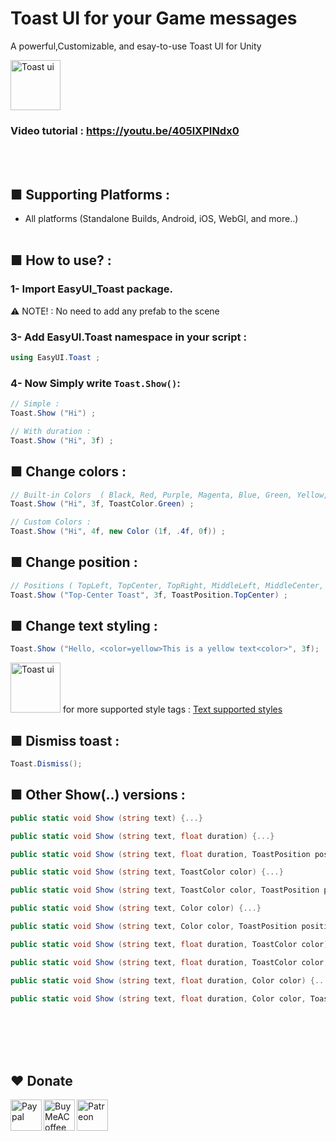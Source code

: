 # Toast UI for your Game messages
A powerful,Customizable, and esay-to-use Toast UI for Unity

<img src="https://www.mediafire.com/convkey/6af4/br7apcoostvua8mzg.jpg" alt="Toast ui" height="80" />

### Video tutorial : https://youtu.be/405lXPINdx0
<br><br>
## ■ Supporting Platforms :
- All platforms (Standalone Builds, Android, iOS, WebGl, and more..)
<br><br>
## ■ How to use?  :
### 1- Import **EasyUI_Toast** package.
⚠️ NOTE! : No need to add any prefab to the scene
### 3- Add **EasyUI.Toast** namespace in your script :
```c#
using EasyUI.Toast ;
```
### 4- Now Simply write ```Toast.Show()```:
```c#
// Simple :
Toast.Show ("Hi") ;

// With duration :
Toast.Show ("Hi", 3f) ;
```
## ■ Change colors :
```c#
// Built-in Colors  ( Black, Red, Purple, Magenta, Blue, Green, Yellow, Orange ) :
Toast.Show ("Hi", 3f, ToastColor.Green) ;

// Custom Colors :
Toast.Show ("Hi", 4f, new Color (1f, .4f, 0f)) ;
```
## ■ Change position :
```c#
// Positions ( TopLeft, TopCenter, TopRight, MiddleLeft, MiddleCenter, MiddleRight, BottomLeft, BottomCenter, BottomRight ) :
Toast.Show ("Top-Center Toast", 3f, ToastPosition.TopCenter) ;
```

## ■ Change text styling :
```c#
Toast.Show ("Hello, <color=yellow>This is a yellow text<color>", 3f);
```
<img src="https://www.mediafire.com/convkey/336a/c3pmudunpkuhbvb7g.jpg" alt="Toast ui" height="80" />
for more supported style tags : <a href="https://docs.unity3d.com/Packages/com.unity.ugui@1.0/manual/StyledText.html">Text supported styles</a>

## ■ Dismiss toast :
```c#
Toast.Dismiss();
```

## ■ Other Show(..) versions :
```c#
public static void Show (string text) {...}

public static void Show (string text, float duration) {...}

public static void Show (string text, float duration, ToastPosition position) {...}

public static void Show (string text, ToastColor color) {...}

public static void Show (string text, ToastColor color, ToastPosition position) {...}

public static void Show (string text, Color color) {...}

public static void Show (string text, Color color, ToastPosition position) {...}

public static void Show (string text, float duration, ToastColor color) {...}

public static void Show (string text, float duration, ToastColor color, ToastPosition position) {...}

public static void Show (string text, float duration, Color color) {...}

public static void Show (string text, float duration, Color color, ToastPosition position) {...}
```



<br><br>
<br><br>
## ❤️ Donate

<a href="https://paypal.me/hamzaherbou" title="https://paypal.me/hamzaherbou" target="_blank"><img align="left" height="50" src="https://www.mediafire.com/convkey/72dc/iz78ys7vtfsl957zg.jpg" alt="Paypal"></a>

<a href="https://www.buymeacoffee.com/hamzaherbou" title="https://www.buymeacoffee.com/hamzaherbou" target="_blank"><img align="left" height="50" src="https://www.mediafire.com/convkey/66bc/dg3xdk96km1pt7gzg.jpg" alt="BuyMeACoffee"></a>

<a href="https://patreon.com/herbou" title="https://patreon.com/herbou" target="_blank"><img align="left" height="50" src="https://www.mediafire.com/convkey/57b1/0h171bqmdesoljczg.jpg" alt="Patreon"></a>